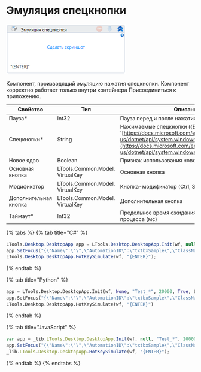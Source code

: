 # Эмуляция спецкнопки

![](<../../../.gitbook/assets/image (906).png>)

Компонент, производящий эмуляцию нажатия спецкнопки. Компонент корректно работает только внутри контейнера Присоединиться к приложению.

| Свойство              | Тип                             | Описание                                                                                                                                                                                           |
| --------------------- | ------------------------------- | -------------------------------------------------------------------------------------------------------------------------------------------------------------------------------------------------- |
| Пауза\*               | Int32                           | Пауза перед и после нажатия кнопок (мс)                                                                                                                                                            |
| Спецкнопки\*          | String                          | Нажимаемые спецкнопки ({ENTER}) '[https://docs.microsoft.com/en-us/dotnet/api/system.windows.forms.sendkeys.send](https://docs.microsoft.com/en-us/dotnet/api/system.windows.forms.sendkeys.send)' |
| Новое ядро            | Boolean                         | Признак использования нового ядра                                                                                                                                                                  |
| Основная кнопка       | LTools.Common.Model. VirtualKey | Основная кнопка                                                                                                                                                                                    |
| Модификатор           | LTools.Common.Model. VirtualKey | Кнопка-модификатор (Ctrl, Shift...)                                                                                                                                                                |
| Дополнительная кнопка | LTools.Common.Model. VirtualKey | Дополнительная кнопка                                                                                                                                                                              |
| Таймаут\*             | Int32                           | Предельное время ожидания завершения процесса (мс)                                                                                                                                                 |

{% tabs %}
{% tab title="C#" %}
```csharp
LTools.Desktop.DesktopApp app = LTools.Desktop.DesktopApp.Init(wf, null, "Test_*", 20000, true, LTools.Desktop.Model.DesktopTypes.UIAUTOMATION);
app.SetFocus("{\"Name\":\"\",\"AutomationID\":\"txtbxSample\",\"ClassName\":\"TextBox\",\"AUIProperties\":[],\"TextSearchMode\":0,\"IsRoot\":false,\"IsQuickSearch\":false}");
LTools.Desktop.DesktopApp.HotKeySimulate(wf, "{ENTER}");
```
{% endtab %}

{% tab title="Python" %}
```python
app = LTools.Desktop.DesktopApp.Init(wf, None, "Test_*", 20000, True, LTools.Desktop.Model.DesktopTypes.UIAUTOMATION)
app.SetFocus("{\"Name\":\"\",\"AutomationID\":\"txtbxSample\",\"ClassName\":\"TextBox\",\"AUIProperties\":[],\"TextSearchMode\":0,\"IsRoot\":false,\"IsQuickSearch\":false}")
LTools.Desktop.DesktopApp.HotKeySimulate(wf, "{ENTER}")
```
{% endtab %}

{% tab title="JavaScript" %}
```javascript
var app = _lib.LTools.Desktop.DesktopApp.Init(wf, null, "Test_*", 20000, true, _lib.LTools.Desktop.Model.DesktopTypes.UIAUTOMATION);
app.SetFocus("{\"Name\":\"\",\"AutomationID\":\"txtbxSample\",\"ClassName\":\"TextBox\",\"AUIProperties\":[],\"TextSearchMode\":0,\"IsRoot\":false,\"IsQuickSearch\":false}");
_lib.LTools.Desktop.DesktopApp.HotKeySimulate(wf, "{ENTER}");
```
{% endtab %}
{% endtabs %}
